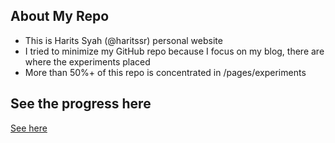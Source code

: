 ## About My Repo

- This is Harits Syah (@haritssr) personal website
- I tried to minimize my GitHub repo because I focus on my blog, there are where the experiments placed
- More than 50%+ of this repo is concentrated in /pages/experiments

## See the progress here

[See here](https://amplified-twister-dbc.notion.site/6a81ca2ede504001bcddd8ce5a1318af?v=966d49537f8a45eaafa7361e44165615)
